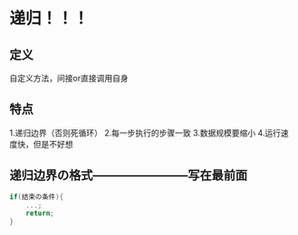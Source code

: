 # 递归！！！
## 定义
自定义方法，间接or直接调用自身
## 特点
1.递归边界（否则死循环）
2.每一步执行的步骤一致
3.数据规模要缩小
4.运行速度快，但是不好想
## 递归边界の格式————————写在最前面
~~~c++
if(结束の条件){
    ...;
    return;
}
~~~